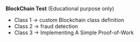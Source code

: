 **BlockChain Test**
(Educational purpose only)
* Class 1 -> custom Blockchain class definition 
* Class 2 -> fraud detection  
* Class 3 -> Implementing A Simple Proof-of-Work

